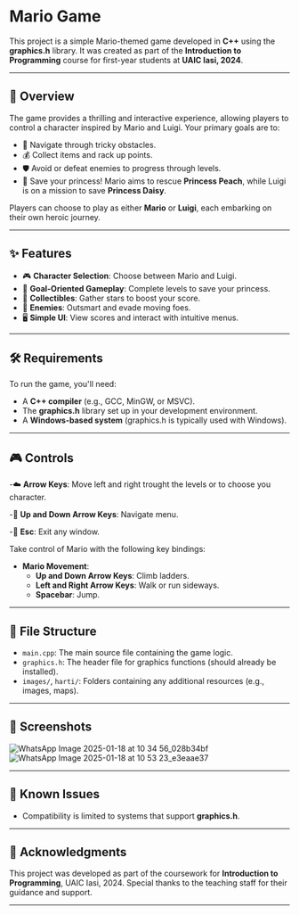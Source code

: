 # Mario Game

This project is a simple Mario-themed game developed in **C++** using the **graphics.h** library. It was created as part of the **Introduction to Programming** course for first-year students at **UAIC Iasi, 2024**.

---
## 🌟 Overview

The game provides a thrilling and interactive experience, allowing players to control a character inspired by Mario and Luigi. Your primary goals are to:

- 🏃 Navigate through tricky obstacles.
- 💰 Collect items and rack up points.
- 🛡 Avoid or defeat enemies to progress through levels.
- 👸 Save your princess! Mario aims to rescue **Princess Peach**, while Luigi is on a mission to save **Princess Daisy**.

Players can choose to play as either **Mario** or **Luigi**, each embarking on their own heroic journey.

---

## ✨ Features

- 🎮 **Character Selection**: Choose between Mario and Luigi.
- 🏰 **Goal-Oriented Gameplay**: Complete levels to save your princess.
- 💎 **Collectibles**: Gather stars to boost your score.
- 👾 **Enemies**: Outsmart and evade moving foes.
- 🖥 **Simple UI**: View scores and interact with intuitive menus.

---

## 🛠 Requirements

To run the game, you'll need:

- A **C++ compiler** (e.g., GCC, MinGW, or MSVC).
- The **graphics.h** library set up in your development environment.
- A **Windows-based system** (graphics.h is typically used with Windows).

---

## 🎮 Controls

-☁️ **Arrow Keys**: Move left and right trought the levels or to choose you character.    

-🎈 **Up and Down Arrow Keys**: Navigate menu.

-🎀 **Esc**: Exit any window.
  
Take control of Mario with the following key bindings:
- **Mario Movement**:
  - **Up and Down Arrow Keys**: Climb ladders.
  - **Left and Right Arrow Keys**: Walk or run sideways.
  - **Spacebar**: Jump.

---

## 📂 File Structure

- `main.cpp`: The main source file containing the game logic.
- `graphics.h`: The header file for graphics functions (should already be installed).
- `images/`, `harti/`: Folders containing any additional resources (e.g., images, maps).

---

## 📸 Screenshots

![WhatsApp Image 2025-01-18 at 10 34 56_028b34bf](https://github.com/user-attachments/assets/f3428a5c-e1d3-421b-ab20-fc8cba1dbea4)
![WhatsApp Image 2025-01-18 at 10 53 23_e3eaae37](https://github.com/user-attachments/assets/45799d0f-0984-4842-a1c3-f28e182f13dc)


---

## 🐞 Known Issues

- Compatibility is limited to systems that support **graphics.h**.

---


## 🙏 Acknowledgments

This project was developed as part of the coursework for **Introduction to Programming**, UAIC Iasi, 2024.
Special thanks to the teaching staff for their guidance and support.

---
